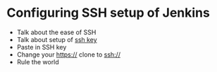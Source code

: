 # Configuring SSH setup of Jenkins

* Talk about the ease of SSH
* Talk about setup of [ssh key](https://help.github.com/en/github/authenticating-to-github/connecting-to-github-with-ssh)
* Paste in SSH key
* Change your [https://](https://) clone to [ssh://](ssh://)
* Rule the world
